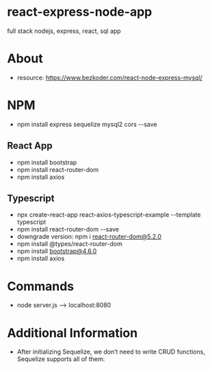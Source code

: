 # react-express-node-app
full stack nodejs, express, react, sql app
# About
* resource: https://www.bezkoder.com/react-node-express-mysql/
# NPM
* npm install express sequelize mysql2 cors --save
## React App
* npm install bootstrap
* npm install react-router-dom
* npm install axios


## Typescript
* npx create-react-app react-axios-typescript-example --template typescript
* npm install react-router-dom --save
* downgrade version: npm i react-router-dom@5.2.0
* npm install @types/react-router-dom
* npm install bootstrap@4.6.0
* npm install axios

# Commands
* node server.js --> localhost:8080

# Additional Information
* After initializing Sequelize, we don’t need to write CRUD functions, Sequelize supports all of them: